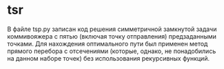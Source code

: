 # tsr
В файле tsp.py записан код решения симметричной замкнутой задачи коммивояжера с пятью (включая точку отправления) предзаданными точками. Для нахождения оптимального пути был применен метод прямого перебора с отсечениями (которые, однако, не понадобились на данном наборе точек) без использования рекурсивных функций.
